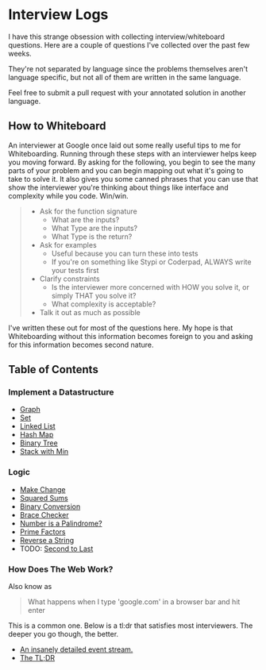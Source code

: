 # Interview Logs

I have this strange obsession with collecting interview/whiteboard questions. Here are a couple of questions I've collected over the past few weeks.

They're not separated by language since the problems themselves aren't language specific, but not all of them are written in the same language.

Feel free to submit a pull request with your annotated solution in another language.


## How to Whiteboard

An interviewer at Google once laid out some really useful tips to me for Whiteboarding. Running through these steps with an interviewer helps keep you moving forward. By asking for the following, you begin to see the many parts of your problem and you can begin mapping out what it's going to take to solve it. It also gives you some canned phrases that you can use that show the interviewer you're thinking about things like interface and complexity while you code. Win/win.

> - Ask for the function signature
>   - What are the inputs?
>   - What Type are the inputs?
>   - What Type is the return?
> - Ask for examples
>   - Useful because you can turn these into tests
>   - If you're on something like Stypi or Coderpad, ALWAYS write your tests first
> - Clarify constraints
>   - Is the interviewer more concerned with HOW you solve it, or simply THAT you solve it?
>   - What complexity is acceptable?
> - Talk it out as much as possible

I've written these out for most of the questions here. My hope is that Whiteboarding without this information becomes foreign to you and asking for this information becomes second nature.


## Table of Contents

### Implement a Datastructure
- [Graph](./questions/implement_a_graph)
- [Set](./questions/implement_a_set)
- [Linked List](./questions/implement_a_linked_list)
- [Hash Map](./questions/implement_a_hash)
- [Binary Tree](./questions/binary_tree)
- [Stack with Min](./questions/stack_with_min)

### Logic
- [Make Change](./questions/makeChange)
- [Squared Sums](./questions/squaredSum)
- [Binary Conversion](./questions/binary_conversion)
- [Brace Checker](./questions/brace_checker)
- [Number is a Palindrome?](./questions/palindrome_number)
- [Prime Factors](./questions/prime_factors)
- [Reverse a String](./questions/reverse_a_string)
- TODO: [Second to Last](./questions/second_to_last)

### How Does The Web Work?

Also know as

> What happens when I type 'google.com' in a browser bar and hit enter

This is a common one. Below is a tl:dr that satisfies most interviewers. The deeper you go though, the better.

- [An insanely detailed event stream.](https://github.com/alex/what-happens-when)
- [The TL;DR](./questions/how-the-web-works.md)
